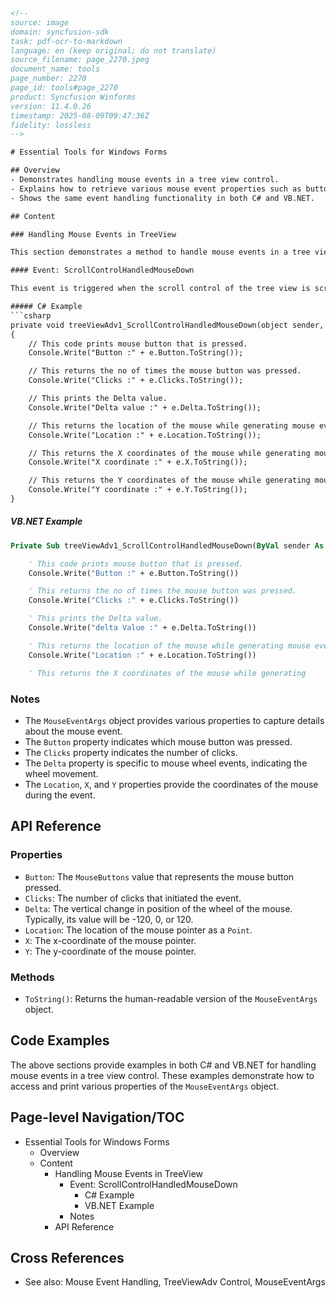 ```html
<!--
source: image
domain: syncfusion-sdk
task: pdf-ocr-to-markdown
language: en (keep original; do not translate)
source_filename: page_2270.jpeg
document_name: tools
page_number: 2270
page_id: tools#page_2270
product: Syncfusion Winforms
version: 11.4.0.26
timestamp: 2025-08-09T09:47:36Z
fidelity: lossless
-->

# Essential Tools for Windows Forms

## Overview
- Demonstrates handling mouse events in a tree view control.
- Explains how to retrieve various mouse event properties such as button pressed, number of clicks, and mouse coordinates.
- Shows the same event handling functionality in both C# and VB.NET.

## Content

### Handling Mouse Events in TreeView

This section demonstrates a method to handle mouse events in a tree view control (`TreeViewAdv`).

#### Event: ScrollControlHandledMouseDown

This event is triggered when the scroll control of the tree view is scrolled, and the mouse button is pressed.

##### C# Example
```csharp
private void treeViewAdv1_ScrollControlHandledMouseDown(object sender, MouseEventArgs e)
{
    // This code prints mouse button that is pressed.
    Console.Write("Button :" + e.Button.ToString());

    // This returns the no of times the mouse button was pressed.
    Console.Write("Clicks :" + e.Clicks.ToString());

    // This prints the Delta value.
    Console.Write("Delta value :" + e.Delta.ToString());

    // This returns the location of the mouse while generating mouse events.
    Console.Write("Location :" + e.Location.ToString());

    // This returns the X coordinates of the mouse while generating mouse events.
    Console.Write("X coordinate :" + e.X.ToString());

    // This returns the Y coordinates of the mouse while generating mouse events.
    Console.Write("Y coordinate :" + e.Y.ToString());
}
```

##### VB.NET Example
```vb
Private Sub treeViewAdv1_ScrollControlHandledMouseDown(ByVal sender As Object, ByVal e As MouseEventArgs)

    ' This code prints mouse button that is pressed.
    Console.Write("Button :" + e.Button.ToString())

    ' This returns the no of times the mouse button was pressed.
    Console.Write("Clicks :" + e.Clicks.ToString())

    ' This prints the Delta value.
    Console.Write("delta Value :" + e.Delta.ToString())

    ' This returns the location of the mouse while generating mouse events.
    Console.Write("Location :" + e.Location.ToString())

    ' This returns the X coordinates of the mouse while generating
```

### Notes
- The `MouseEventArgs` object provides various properties to capture details about the mouse event.
- The `Button` property indicates which mouse button was pressed.
- The `Clicks` property indicates the number of clicks.
- The `Delta` property is specific to mouse wheel events, indicating the wheel movement.
- The `Location`, `X`, and `Y` properties provide the coordinates of the mouse during the event.

## API Reference
### Properties
- `Button`: The `MouseButtons` value that represents the mouse button pressed.
- `Clicks`: The number of clicks that initiated the event.
- `Delta`: The vertical change in position of the wheel of the mouse. Typically, its value will be -120, 0, or 120.
- `Location`: The location of the mouse pointer as a `Point`.
- `X`: The x-coordinate of the mouse pointer.
- `Y`: The y-coordinate of the mouse pointer.

### Methods
- `ToString()`: Returns the human-readable version of the `MouseEventArgs` object.

## Code Examples
The above sections provide examples in both C# and VB.NET for handling mouse events in a tree view control. These examples demonstrate how to access and print various properties of the `MouseEventArgs` object.

## Page-level Navigation/TOC
- Essential Tools for Windows Forms
  - Overview
  - Content
    - Handling Mouse Events in TreeView
      - Event: ScrollControlHandledMouseDown
        - C# Example
        - VB.NET Example
      - Notes
    - API Reference

## Cross References
- See also: Mouse Event Handling, TreeViewAdv Control, MouseEventArgs

<!-- tags: [treeviewadv, mouseeventargs, mouseevents, csharp, vb.net, windowsforms] keywords: [scrollcontrolhandledmousedown, mousebutton, clicks, delta, location, coordinates] -->
```
